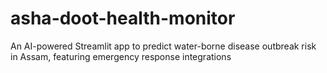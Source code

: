 # asha-doot-health-monitor
An AI-powered Streamlit app to predict water-borne disease outbreak risk in Assam, featuring emergency response integrations
